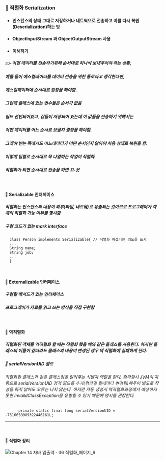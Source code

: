 ### :pushpin: 직렬화 Serialization
* #### 인스턴스의 상태 그대로 저장하거나 네트웍으로 전송하고 이를 다시 복원(Deserialization)하는 방
* #### ObjectInputStream 과 ObjectOutputStream 사용
* #### 이해하기
##### => 어떤 데이터를 전송하기위해 순서대로 하나씩 보내주어야 하는 상황,
#####    예를 들어 에스컬레이터를 데이터 전송을 위한 통로라고 생각한다면,
#####    에스컬레이터에 순서대로 입장을 해야함.
#####    그런데 클래스에 있는 변수들은 순서가 없음
#####    필드 선언되어있고, 값들이 저장되어 있는데 이 값들을 전송하기 위해서는 
#####    어떤 데이터를 어느 순서로 보낼지 결정을 해야함. 
#####    그래야 받는 쪽에서도 어느데이터가 어떤 순서인지 알아야 처음 상태로 복원을 함.
#####    이렇게 일렬로 순서대로 쭉 나열하는 작업이 직렬화.
#####    직렬화가 되면 순서대로 전송을 하면 끄-읏

<br>

#### :round_pushpin: Serializable 인터페이스
##### 직렬화는 인스턴스의 내용이 외부(파일, 네트웤)로 유출되는 것이므로 프로그래머가 객체의 직렬화 가능 여부를 명시함
##### 구현 코드가 없는 mark interface

      class Person implements Serializable{ // 직렬화 하겠다는 의도를 표시
      ...
      String name;
      String job;
      ...
      }


<br>

#### :round_pushpin: Externalizable 인터페이스
##### 구현할 메서드가 있는 인터페이스
##### 프로그래머가 자료를 읽고 쓰는 방식을 직접 구현함

<br>

#### :round_pushpin: 역직렬화
##### 직렬화된 객체를 역직렬화 할 때는 직렬화 했을 때와 같은 클래스를 사용한다. 하지만 클래스의 이름이 같더라도 클래스의 내용이 변경된 경우 역 직렬화에 실패하게 된다. 
##### :triangular_flag_on_post: serialVersionUID 필드
###### 직렬화한 클래스와 같은 클래스임을 알려주는 식별자 역할을 한다. 컴파일시 JVM이 자동으로 serialVersionUID  정적 필드를 추가(컴파일 할때마다 변경됨)해주어 별도로 작성을 하지 않아도 오류는 나지 않는다. 하지만 자동 생성시 역직렬화과정에서 예상하지 못한 InvaildClassException을 유발할 수 있기 때문에 명시를 권장한다. 
      
          private static final long serialVersionUID = -7316658989322446161L;
---------------------------------------------------------------

<br>

#### :triangular_flag_on_post: 직렬화 정리 

![Chapter 14 자바 입출력 - 06 직렬화_페이지_6](https://user-images.githubusercontent.com/74708028/110730243-79193380-8263-11eb-99d9-1b7dda0667d9.png)
